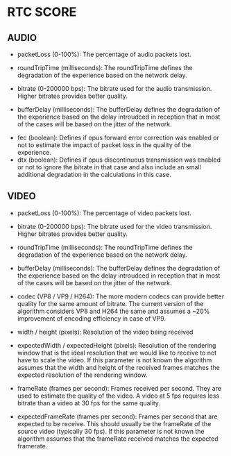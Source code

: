 # RTC SCORE
## AUDIO
* packetLoss (0-100%): The percentage of audio packets lost. 
<!-- use the stat "fractionLost" -->
<!-- included for remote inbound RIA-->
* roundTripTime (milliseconds): The roundTripTime defines the degradation of the experience based on the network delay.
<!--included for remote inbound RIA and remote outbound (ROA6666) audio-->
* bitrate (0-200000 bps): The bitrate used for the audio transmission.  Higher bitrates provides better quality.  
<!--bitrate in bits per second (same unit as the output we already get)-->
<!--we could add sent and recieved together apparently? not sure how best to handle this one-->
<!-- bytesReceived_in_bits/s included for inbound IT01A6666, bytesSent_in_bits/s included for OT01A-->
* bufferDelay (milliseconds): The bufferDelay defines the degradation of the experience based on the delay introudced in reception that in most of the cases will be based on the jitter of the network.
<!-- use the stat "jitterBufferDelay" -->
<!-- included for inbound IT01A6666 -->
* fec (boolean): Defines if opus forward error correction was enabled or not to estimate the impact of packet loss in the quality of the experience.
* dtx (boolean): Defines if opus discontinuous transmission was enabled or not to ignore the bitrate in that case and also include an small additional degradation in the calculations in this case.
<!-- use the stat "[codec]" -->
<!-- included for outbound OT01A and inbound IT01A6666-->
<!-- entries are like:
\"opus (111, minptime=10;useinbandfec=1)\",
or
\"opus (111, minptime=10;sprop-stereo=0;stereo=0;usedtx=1;useinbandfec=1)\"
so we need to search for the items "usedtx" and "useinbandfec" which aren't always there but when they are there it means they were in use
-->
## VIDEO
* packetLoss (0-100%): The percentage of video packets lost.
<!-- use the stat "fractionLost" -->
<!-- included for remote inbound RIV-->
* bitrate (0-200000 bps): The bitrate used for the video transmission.  Higher bitrates provides better quality. 
<!--bitrate in bits per second (same unit as the output we already get)-->
<!--we could add sent and recieved together apparently? not sure how best to handle this one-->
<!-- bytesReceived_in_bits/s included for inbound IT01V, bytesSent_in_bits/s included for OT01V-->
* roundTripTime (milliseconds): The roundTripTime defines the degradation of the experience based on the network delay.
<!--included for remote inbound RIV-->
* bufferDelay (milliseconds): The bufferDelay defines the degradation of the experience based on the delay introudced in reception that in most of the cases will be based on the jitter of the network.
<!-- use the stat "jitterBufferDelay" -->
<!-- included for inbound I01V-->
* codec (VP8 / VP9 / H264): The more modern codecs can provide better quality for the same amount of bitrate.  The current version of the algorithm considers VP8 and H264 the same and assumes a ~20% improvement of encoding efficiency in case of VP9.
<!-- *EDIT THIS* also include an efficiency improvement for video codec AV1 of 30%-->
<!-- use stat [codec] included for outbound OT01V and inbound IT01V-->
<!-- entries for outbound are like:
"[\"VP9 (98, profile-id=0;useadaptivelayering=true;useadaptivelayering_v2=true)\",
or 
\"AV1 (45, level-idx=5;profile=0;tier=0;useadaptivelayering=true;useadaptivelayering_v2=true)\",
need to search for the first part of the string at each entry could be AV1, VP9, VP8, H264 (this one is oldest I haven't seen it used but could theoretically be there)
also not sure why but there are three different outbount ones with distinct IDs, two of them only have one entry, so I guess we just go with the long one/ the one whose ID matches the other IDs from video outbound stats
-->
<!--inbound entries are like:
"[\"VP9 (98, profile-id=0)\-->
* width / height (pixels): Resolution of the video being received
<!-- I don't see this being used in the code! so maybe we need to alter a part to include?!-->
* expectedWidth / expectedHeight (pixels): Resolution of the rendering window that is the ideal resolution that we would like to receive to not have to scale the video.  If this parameter is not known the algorithm assumes that the width and height of the received frames matches the expected resolution of the rendering window.
<!--can use SV2-width and SV2-height
or alternatively the second entry in the .txt file is    "origin": "https://meet.google.com", that includes an entry like:    
"video": "{width: {ideal: 1280}, height: {ideal: 720}, 
SV2-width and heigh are per second, I haven;t seen any where they change but theoretically they could -->
* frameRate (frames per second): Frames received per second.  They are used to estimate the quality of the video.   A video at 5 fps requires less bitrate than a video at 30 fps for the same quality.
<!-- use the stat "framesPerSecond"
Included for both inbound IT01V and outbound OT01V-->
* expectedFrameRate (frames per second): Frames per second that are expected to be receive.  This should usually be the frameRate of the source video (typically 30 fps).  If this parameter is not known the algorithm assumes that the frameRate received matches the expected framerate.
<!-- use the stat "SV2-framesPerSecond", of type "media-source" -->